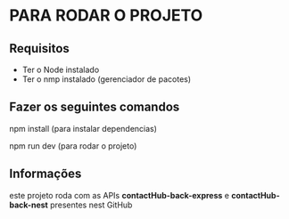 # PARA RODAR O PROJETO

## Requisitos

- Ter o Node instalado
- Ter o nmp instalado (gerenciador de pacotes)

## Fazer os seguintes comandos

npm install (para instalar dependencias)

npm run dev (para rodar o projeto)

## Informações

este projeto roda com as APIs **contactHub-back-express** e **contactHub-back-nest** presentes nest GitHub